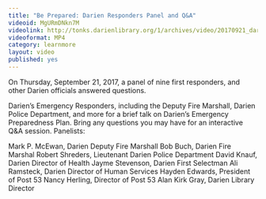 ```yaml
---
title: "Be Prepared: Darien Responders Panel and Q&A"
videoid: MgURmDNkn7M
videolink: http://tonks.darienlibrary.org/1/archives/video/20170921_darien_first_responders_panel.mp4
videoformat: MP4
category: learnmore
layout: video
published: yes
---
```


On Thursday, September 21, 2017, a panel of nine first responders, and other Darien officials answered questions. 

Darien’s Emergency Responders, including the Deputy Fire Marshall, Darien Police Department, and more for a brief talk on Darien’s Emergency Preparedness Plan. Bring any questions you may have for an interactive Q&A session. Panelists: 

Mark P. McEwan, Darien Deputy Fire Marshall
Bob Buch, Darien Fire Marshal
Robert Shreders, Lieutenant Darien Police Department
David Knauf, Darien Director of Health
Jayme Stevenson, Darien First Selectman
Ali Ramsteck, Darien Director of Human Services
Hayden Edwards, President of Post 53
Nancy Herling, Director of Post 53
Alan Kirk Gray, Darien Library Director